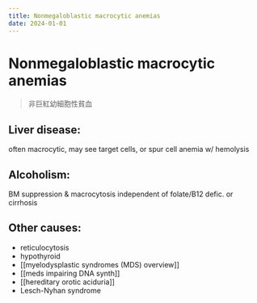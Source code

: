 ```yaml
---
title: Nonmegaloblastic macrocytic anemias
date: 2024-01-01
---
```

# Nonmegaloblastic macrocytic anemias

> 非巨紅幼細胞性貧血

## Liver disease:
often macrocytic, may see target cells, or spur cell anemia w/ hemolysis

## Alcoholism:
BM suppression & macrocytosis independent of folate/B12 defic. or cirrhosis

## Other causes:
* reticulocytosis
* hypothyroid
* [[myelodysplastic syndromes (MDS) overview]]
* [[meds impairing DNA synth]]
* [[hereditary orotic aciduria]]
* Lesch-Nyhan syndrome


